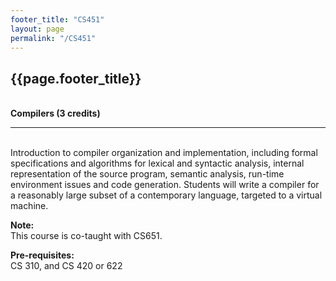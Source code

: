 ```yaml
---
footer_title: "CS451"
layout: page
permalink: "/CS451"
---
```


## {{page.footer_title}}
\
**Compilers (3 credits)**

---
\
Introduction to compiler organization and implementation, including formal specifications and algorithms for lexical and syntactic analysis, internal representation of the source program, semantic analysis, run-time environment issues and code generation. Students will write a compiler for a reasonably large subset of a contemporary language, targeted to a virtual machine.

**Note:**
\
This course is co-taught with CS651.

**Pre-requisites:**
\
CS 310, and CS 420 or 622
